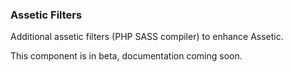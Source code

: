 ### Assetic Filters

Additional assetic filters (PHP SASS compiler) to enhance Assetic.

This component is in beta, documentation coming soon.